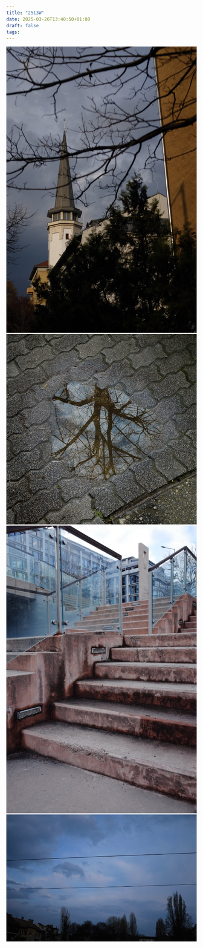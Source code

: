 ```yaml
---
title: "2513W"
date: 2025-03-26T13:40:50+01:00
draft: false
tags:
---
```


![](sky-2.jpeg)
![](fr-tengerszem.jpeg)
![](FR003491.jpeg)
![](sky-1.jpeg)